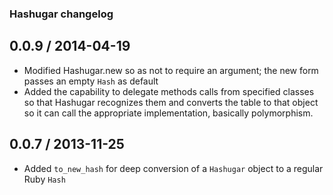 ### Hashugar changelog

## 0.0.9 / 2014-04-19
- Modified Hashugar.new so as not to require an argument; the new form passes an empty `Hash` as default
- Added the capability to delegate methods calls from specified classes so that Hashugar recognizes them
	and converts the table to that object so it can call the appropriate implementation, basically polymorphism.

## 0.0.7 / 2013-11-25
- Added `to_new_hash` for deep conversion of a `Hashugar` object to a regular Ruby `Hash`